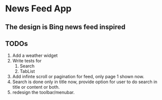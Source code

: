 # News Feed App

## The design is Bing news feed inspired

## TODOs

1. Add a weather widget
2. Write tests for
   1. Search
   2. TabList
3. Add infinte scroll or pagination for feed, only page 1 shown now.
4. Search is done only in title now, provide option for user to do search in title or content or both.
5. redesign the toolbar/menubar.
